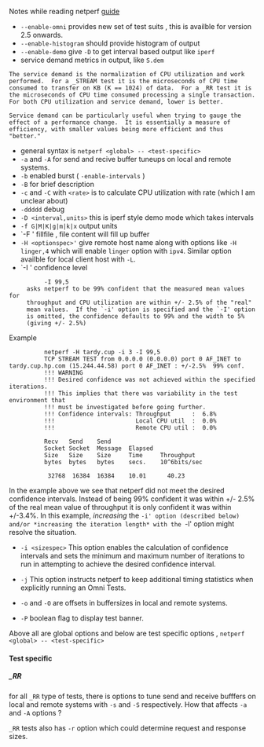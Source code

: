 Notes while reading netperf [guide](https://github.com/multipath-tcp/netperf/blob/master/doc/netperf.txt)

- `--enable-omni` provides new set of test suits , this is availble for version 2.5 onwards.
- `--enable-histogram` should provide histogram of output
- `--enable-demo` give `-D` to get interval based output like `iperf`
- service demand metrics in output, like `S.dem` 
```
The service demand is the normalization of CPU utilization and work
performed.  For a _STREAM test it is the microseconds of CPU time
consumed to transfer on KB (K == 1024) of data.  For a _RR test it is
the microseconds of CPU time consumed processing a single transaction.
For both CPU utilization and service demand, lower is better.

Service demand can be particularly useful when trying to gauge the
effect of a performance change.  It is essentially a measure of
efficiency, with smaller values being more efficient and thus "better."
```
- general syntax is `netperf <global> -- <test-specific>`
- `-a` and `-A` for send and recive buffer tuneups on local and remote systems.
- `-b` enabled burst ( `-enable-intervals` )
- `-B` for brief description
- `-c` and `-C`  with `<rate>` is to calculate CPU utilization with rate (which I am unclear about)
- `-ddddd` debug
- `-D <interval,units>` this is iperf style demo mode which takes intervals
- `-f G|M|K|g|m|k|x` output units 
- `-F <fillfile>' fillfile , file content will fill up buffer
- `-H <optionspec>'` give remote host name along with options like `-H linger,4` which will enable `linger` option with `ipv4`. Similar option availble for local client host with `-L`.
- `-I <optionspec>' confidence level
```
          -I 99,5
     asks netperf to be 99% confident that the measured mean values for
     throughput and CPU utilization are within +/- 2.5% of the "real"
     mean values.  If the `-i' option is specified and the `-I' option
     is omitted, the confidence defaults to 99% and the width to 5%
     (giving +/- 2.5%)
```


Example

```
          netperf -H tardy.cup -i 3 -I 99,5
          TCP STREAM TEST from 0.0.0.0 (0.0.0.0) port 0 AF_INET to tardy.cup.hp.com (15.244.44.58) port 0 AF_INET : +/-2.5%  99% conf.
          !!! WARNING
          !!! Desired confidence was not achieved within the specified iterations.
          !!! This implies that there was variability in the test environment that
          !!! must be investigated before going further.
          !!! Confidence intervals: Throughput      :  6.8%
          !!!                       Local CPU util  :  0.0%
          !!!                       Remote CPU util :  0.0%

          Recv   Send    Send
          Socket Socket  Message  Elapsed
          Size   Size    Size     Time     Throughput
          bytes  bytes   bytes    secs.    10^6bits/sec

           32768  16384  16384    10.01      40.23
```           
In the example above we see that netperf did not meet the desired confidence intervals.  Instead of being 99% confident it was within +/- 2.5% of the real mean value of throughput it is only confident it was within +/-3.4%.  In this example, *increasing* the `-i' option (described below) and/or *increasing the iteration length* with the `-l' option might resolve the situation.


- `-i <sizespec>` This option enables the calculation of confidence intervals and sets the minimum and maximum number of iterations to run in attempting to achieve the desired confidence interval.

- `-j` This option instructs netperf to keep additional timing statistics when explicitly running an Omni Tests.

- `-o` and `-O` are offsets in buffersizes in local and remote systems.
- `-P` boolean flag to display test banner.


Above all are global options and below are test specific options , `netperf <global> -- <test-specific>`

#### Test specific 
##### _RR
for all `_RR` type of tests, there is options to tune send and receive bufffers on local and remote systems with `-s` and `-S` respectively. How that affects `-a` and `-A` options ?

`_RR` tests also has `-r` option which could determine request and response sizes.

